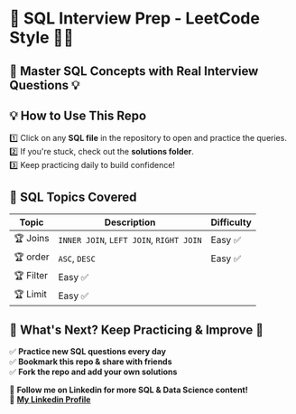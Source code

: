 # 🚀 SQL Interview Prep - LeetCode Style 🧠💡


## 🚀 Master SQL Concepts with Real Interview Questions 💡


## **💡 How to Use This Repo**  



1️⃣ Click on any **SQL file** in the repository to open and practice the queries.  
2️⃣ If you're stuck, check out the **solutions folder**.  
3️⃣ Keep practicing daily to build confidence!  




## **🚀 SQL Topics Covered**  
| Topic | Description | Difficulty |
|--------|-------------|------------|
| 🏆 Joins | `INNER JOIN`, `LEFT JOIN`, `RIGHT JOIN` | Easy ✅ |
| 🏆 order | `ASC`, `DESC` | Easy ✅ |
| 🏆 Filter | Easy ✅ | 
| 🏆 Limit | Easy ✅ | 




## 🎯 What's Next? Keep Practicing & Improve 🚀  
✅ **Practice new SQL questions every day**  
✅ **Bookmark this repo & share with friends**  
✅ **Fork the repo and add your own solutions**  

📢 **Follow me on Linkedin for more SQL & Data Science content!**  
🔗 [**My Linkedin Profile**](https://www.linkedin.com/in/bagdatsarikas/)  

